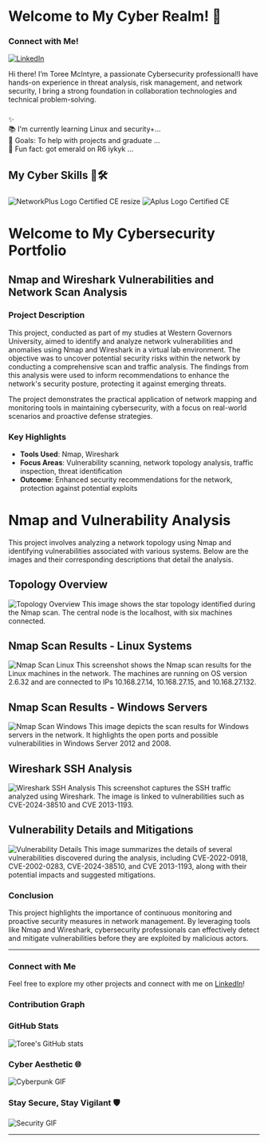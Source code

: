 # Welcome to My Cyber Realm! 👾</h1>

###
### Connect with Me!

[![LinkedIn](https://img.shields.io/badge/LinkedIn-Connect-blue?style=flat-square&logo=linkedin)](https://www.linkedin.com/in/toree-mcintyre-739095211/)

Hi there! I’m Toree McIntyre, a passionate Cybersecurity professional!I have hands-on experience in threat analysis, risk management, and network security, I bring a strong foundation in collaboration technologies and technical problem-solving. 
###

<p align="left">✨  <br>📚 I'm currently learning Linux and security+...<br>🎯 Goals: To help with projects and graduate ...<br>🎲 Fun fact: got emerald on R6 iykyk ...</p>

###


<h2 align="left">My Cyber Skills 🧠🛠️</h2>

###
![NetworkPlus Logo Certified CE resize](https://github.com/user-attachments/assets/2c127690-a08e-4c41-bdf3-3a6a6d067936)
![Aplus Logo Certified CE](https://github.com/user-attachments/assets/2628557a-0d00-444b-8f52-3e224bca43f8)

# Welcome to My Cybersecurity Portfolio

## Nmap and Wireshark Vulnerabilities and Network Scan Analysis

### Project Description
This project, conducted as part of my studies at Western Governors University, aimed to identify and analyze network vulnerabilities and anomalies using Nmap and Wireshark in a virtual lab environment. The objective was to uncover potential security risks within the network by conducting a comprehensive scan and traffic analysis. The findings from this analysis were used to inform recommendations to enhance the network's security posture, protecting it against emerging threats.

The project demonstrates the practical application of network mapping and monitoring tools in maintaining cybersecurity, with a focus on real-world scenarios and proactive defense strategies.

### Key Highlights

- **Tools Used**: Nmap, Wireshark
- **Focus Areas**: Vulnerability scanning, network topology analysis, traffic inspection, threat identification
- **Outcome**: Enhanced security recommendations for the network, protection against potential exploits
# Nmap and Vulnerability Analysis

This project involves analyzing a network topology using Nmap and identifying vulnerabilities associated with various systems. Below are the images and their corresponding descriptions that detail the analysis.

## Topology Overview
![Topology Overview](https://github.com/tmac997/tmac997/blob/main/Screenshot%202024-08-20%20214535.jpg)
This image shows the star topology identified during the Nmap scan. The central node is the localhost, with six machines connected.

## Nmap Scan Results - Linux Systems
![Nmap Scan Linux](https://github.com/tmac997/tmac997/blob/main/Screenshot%202024-08-02%20150621%20-%20Copy.jpg)
This screenshot shows the Nmap scan results for the Linux machines in the network. The machines are running on OS version 2.6.32 and are connected to IPs 10.168.27.14, 10.168.27.15, and 10.168.27.132.

## Nmap Scan Results - Windows Servers
![Nmap Scan Windows](https://github.com/tmac997/tmac997/blob/main/Screenshot%202024-07-31%20224856%20-%20Copy.jpg)
This image depicts the scan results for Windows servers in the network. It highlights the open ports and possible vulnerabilities in Windows Server 2012 and 2008.

## Wireshark SSH Analysis
![Wireshark SSH Analysis](https://github.com/tmac997/tmac997/blob/main/Screenshot%202024-08-02%20163035.jpg)
This screenshot captures the SSH traffic analyzed using Wireshark. The image is linked to vulnerabilities such as CVE-2024-38510 and CVE 2013-1193.

## Vulnerability Details and Mitigations
![Vulnerability Details](https://github.com/tmac997/tmac997/blob/main/Screenshot%202024-08-20%20214529%20-%20Copy.jpg)
This image summarizes the details of several vulnerabilities discovered during the analysis, including CVE-2022-0918, CVE-2002-0283, CVE-2024-38510, and CVE 2013-1193, along with their potential impacts and suggested mitigations.




### Conclusion
This project highlights the importance of continuous monitoring and proactive security measures in network management. By leveraging tools like Nmap and Wireshark, cybersecurity professionals can effectively detect and mitigate vulnerabilities before they are exploited by malicious actors.

---

### Connect with Me

Feel free to explore my other projects and connect with me on [LinkedIn](https://www.linkedin.com/in/toree-mcintyre-739095211/)!





### Contribution Graph

### GitHub Stats

![Toree's GitHub stats](https://github-readme-stats.vercel.app/api?username=yourusername&show_icons=true&theme=radical)

### Cyber Aesthetic 🌐

![Cyberpunk GIF](https://media.giphy.com/media/l3vR85PnGsBwu1PFK/giphy.gif)
### Stay Secure, Stay Vigilant 🛡️
![Security GIF](https://media.giphy.com/media/l2JhOVm6TDbEo7mRO/giphy.gif)

---









